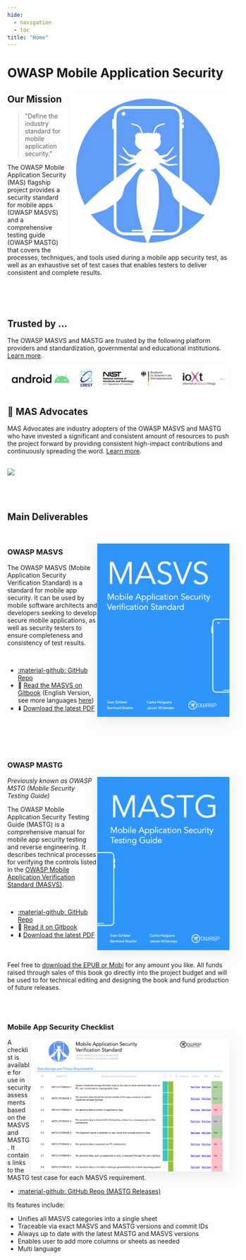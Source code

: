 ```yaml
---
hide:
  - navigation
  - toc
title: "Home"
---
```

# OWASP Mobile Application Security

<img align="right" style="padding: 10px;" width="350px" src="assets/logo_circle.png" />

## Our Mission

> "Define the industry standard for mobile application security."

The OWASP Mobile Application Security (MAS) flagship project provides a security standard for mobile apps (OWASP MASVS) and a comprehensive testing guide (OWASP MASTG) that covers the processes, techniques, and tools used during a mobile app security test, as well as an exhaustive set of test cases that enables testers to deliver consistent and complete results.

<br><br><br>

## Trusted by ...

The OWASP MASVS and MASTG are trusted by the following platform providers and standardization, governmental and educational institutions. [Learn more](MASTG/0x02b-MASVS-MASTG-Adoption/).

<a href="MASTG/0x02b-MASVS-MASTG-Adoption/">
<img src="assets/trusted-by-logos.png"/>
</a>

<br>

## 🥇 MAS Advocates

MAS Advocates are industry adopters of the OWASP MASVS and MASTG who have invested a significant and consistent amount of resources to push the project forward by providing consistent high-impact contributions and continuously spreading the word. [Learn more](MASTG/0x02c-Acknowledgements/#our-mas-advocates).

<br>

<a href="MASTG/0x02c-Acknowledgements/#our-mas-advocates">
<img src="https://raw.githubusercontent.com/OWASP/owasp-mstg/master/Document/Images/Other/nowsecure-logo.png" width="200px;" />
</a>

<br><br>

## Main Deliverables

<br>

<a href="https://github.com/OWASP/owasp-masvs/discussions/categories/big-masvs-refactoring"><img align="right" style="box-shadow: rgba(149, 157, 165, 0.2) 0px 8px 24px;" width="300px" src="assets/masvs_cover.png"></a>

### OWASP MASVS

The OWASP MASVS (Mobile Application Security Verification Standard) is a standard for mobile app security. It can be used by mobile software architects and developers seeking to develop secure mobile applications, as well as security testers to ensure completeness and consistency of test results.

<br>

- <a href="https://github.com/OWASP/owasp-masvs/">:material-github: GitHub Repo</a>
- 📖 [Read the MASVS on Gitbook](https://mobile-security.gitbook.io/masvs/) (English Version, see more languages [here](https://github.com/OWASP/owasp-masvs#masvs-translations))
- ⬇️ [Download the latest PDF](https://github.com/OWASP/owasp-masvs/releases/latest)

<br><br><br><br>

### OWASP MASTG

<img align="right" style="box-shadow: rgba(149, 157, 165, 0.2) 0px 8px 24px;" width="300px" src="assets/mastg_cover.png" />

_Previously known as OWASP MSTG (Mobile Security Testing Guide)_

The OWASP Mobile Application Security Testing Guide (MASTG) is a comprehensive manual for mobile app security testing and reverse engineering. It describes technical processes for verifying the controls listed in the [OWASP Mobile Application Verification Standard (MASVS)](https://github.com/OWASP/owasp-masvs).

<br>

- <a href="https://github.com/OWASP/owasp-mstg/">:material-github: GitHub Repo</a>
- 📖 [Read it on Gitbook](https://mobile-security.gitbook.io/mobile-security-testing-guide/)
- ⬇️ [Download the latest PDF](https://github.com/OWASP/owasp-mstg/releases/latest)

<br>

Feel free to [download the EPUB or Mobi](https://leanpub.com/mobile-security-testing-guide) for any amount you like. All funds raised through sales of this book go directly into the project budget and will be used to for technical editing and designing the book and fund production of future releases.

<br><br>

### Mobile App Security Checklist

<img align="right" style="box-shadow: rgba(149, 157, 165, 0.2) 0px 8px 24px;" width="450px" src="assets/checklist_en_filled.png" />

A checklist is available for use in security assessments based on the MASVS and MASTG. It contains links to the MASTG test case for each MASVS requirement.

- <a href="https://github.com/OWASP/owasp-mstg/releases/latest">:material-github: GitHub Repo (MASTG Releases)</a>

Its features include:

- Unifies all MASVS categories into a single sheet
- Traceable via exact MASVS and MASTG versions and commit IDs
- Always up to date with the latest MASTG and MASVS versions
- Enables user to add more columns or sheets as needed
- Multi language

<br><br>
